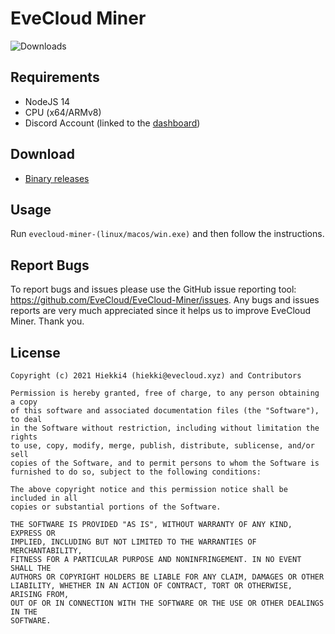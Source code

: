 # EveCloud Miner
![Downloads](https://img.shields.io/github/downloads/evecloud/evecloud-miner/total?style=for-the-badge)
## Requirements

- NodeJS 14
- CPU (x64/ARMv8)
- Discord Account (linked to the [dashboard](https://dash.evecloud.xyz/profile))

## Download

- [Binary releases](https://github.com/EveCloud/EveCloud-Miner/releases)

## Usage 

Run ```evecloud-miner-(linux/macos/win.exe)``` and then follow the instructions.

## Report Bugs

To report bugs and issues please use the GitHub issue reporting tool: https://github.com/EveCloud/EveCloud-Miner/issues. Any bugs and issues reports are very much appreciated since it helps us to improve EveCloud Miner. Thank you.

## License
```
Copyright (c) 2021 Hiekki4 (hiekki@evecloud.xyz) and Contributors

Permission is hereby granted, free of charge, to any person obtaining a copy
of this software and associated documentation files (the "Software"), to deal
in the Software without restriction, including without limitation the rights
to use, copy, modify, merge, publish, distribute, sublicense, and/or sell
copies of the Software, and to permit persons to whom the Software is
furnished to do so, subject to the following conditions:

The above copyright notice and this permission notice shall be included in all
copies or substantial portions of the Software.

THE SOFTWARE IS PROVIDED "AS IS", WITHOUT WARRANTY OF ANY KIND, EXPRESS OR
IMPLIED, INCLUDING BUT NOT LIMITED TO THE WARRANTIES OF MERCHANTABILITY,
FITNESS FOR A PARTICULAR PURPOSE AND NONINFRINGEMENT. IN NO EVENT SHALL THE
AUTHORS OR COPYRIGHT HOLDERS BE LIABLE FOR ANY CLAIM, DAMAGES OR OTHER
LIABILITY, WHETHER IN AN ACTION OF CONTRACT, TORT OR OTHERWISE, ARISING FROM,
OUT OF OR IN CONNECTION WITH THE SOFTWARE OR THE USE OR OTHER DEALINGS IN THE
SOFTWARE.
```